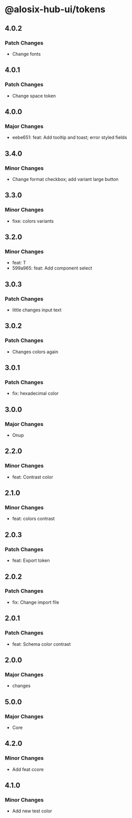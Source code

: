 # @alosix-hub-ui/tokens

## 4.0.2

### Patch Changes

- Change fonts

## 4.0.1

### Patch Changes

- Change space token

## 4.0.0

### Major Changes

- eebe651: feat: Add tooltip and toast; error styled fields

## 3.4.0

### Minor Changes

- Change format checkbox; add variant large button

## 3.3.0

### Minor Changes

- fixe: colors variants

## 3.2.0

### Minor Changes

- feat: T
- 599a965: feat: Add component select

## 3.0.3

### Patch Changes

- little changes input text

## 3.0.2

### Patch Changes

- Changes colors again

## 3.0.1

### Patch Changes

- fix: hexadecimal color

## 3.0.0

### Major Changes

- Onup

## 2.2.0

### Minor Changes

- feat: Contrast color

## 2.1.0

### Minor Changes

- feat: colors contrast

## 2.0.3

### Patch Changes

- feat: Export token

## 2.0.2

### Patch Changes

- fix: Change import file

## 2.0.1

### Patch Changes

- feat: Schema color contrast

## 2.0.0

### Major Changes

- changes

## 5.0.0

### Major Changes

- Core

## 4.2.0

### Minor Changes

- Add feat ccore

## 4.1.0

### Minor Changes

- Add new test color
